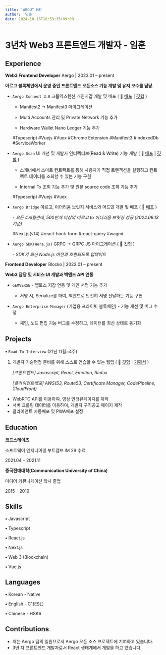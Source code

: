 ```yaml
---
title: 'ABOUT ME'
author: '임훈'
date: 2024-10-16T10:53:35+09:00
---
```


# 3년차 Web3 프론트엔드 개발자 - 임훈

## Experience

**Web3 Frontend Developer**
Aergo  |  2023.01 – present

**아르고 블록체인에서 운영 중인 프론트엔드 오픈소스 기능 개발 및 유지 보수를 담당.**

- `Aergo Connect 3.0` 크롬익스텐션 개인지갑 개발 및 배포 ( 📎  [배포](https://chromewebstore.google.com/detail/aergo-connect-30/mcijhnoalllmbiehiebonblllpimlnle) | [깃헙](https://github.com/aergoio/aergo-connect-3.0)  )
    
    - Manifest2 → Manifest3 마이그레이션
    
    - Multi Accounts 관리 및 Private Network 기능 추가
    
    - Hardware Wallet Nano Ledger 기능 추가
    
    #Typescript #Vuejs #Vuex #Chrome Extension #Manifest3 #IndexedDb #ServiceWorker
    
- `Aergo Scan` UI 개선 및 개발자 인터렉티브(Read & Write) 기능 개발 ( 📎  [배포](https://mainnet.aergoscan.io/) | [깃헙](https://github.com/aergoio/aergoscan_v2_frontend)  )
    
    - 스캐너에서 스마트 컨트랙트를 통해 사용자가 직접 트랜잭션을 실행하고 컨트랙트 데이터를 조회할 수 있는 기능 구현

    - Internal Tx 조회 기능 추가 및 원본 source code 조회 기능 추가
    
    #Typescript #Vuejs #Vuex
    
- `Aergo Bridge` 아르고, 이더리움 브릿지 서비스와 어드민 개발 및 배포 ( 📎  [배포](https://bridge.aergo.io/)  )
    
    *- 오픈 4개월만에, 500만개 이상의 아르고 to 이더리움 브릿징 성공 (2024.09.13 기준)*
    
    #Next.js(v14) #react-hook-form #react-query #wagmi
    
- `Aergo SDK(Hera.js)` GRPC → GRPC JS 마이그레이션 ( 📎  [깃헙](https://github.com/aergoio/herajs)  )
    
    *- SDK가 최신 Node.js 버전과 호환되도록 업데이트*
    

**Frontend Developer**
Blocko  |  2022.01 – present

**Web3 담당 및 서비스 UI 개발과 백엔드 API 연동**

- `GEMVERSE` - 앱토스 지갑 연동 및 개인 서명 기능 추가
    
    - 서명 시, Serialize를 하여, 백엔드로 안전히 서명 전달하는 기능 구현
    
- `Aergo Enterprise Manager` (기업용 프라이빗 블록체인) - 기능 개선 및 버그 수정
    
    - 체인, 노드 편집 기능 버그를 수정하고, 데이터를 최신 상태로 동기화
    

## Projects

**•**  `Road To Interview` (21년 11월~4주)

1. 개발자 기술면접 준비를 위해 스스로 연습할 수 있는 웹앱 ( 📎  [깃헙](https://github.com/codestates/road-to-interview) | [기획서](https://www.notion.so/18-KKAN-BU-Road-To-Interview-6ffa679db3d44ea3aa575adbbb187743?pvs=21)  )
    
    *[프론트엔드] Javascript, React, Emotion, Redux* 
    
    *[클라이언트배포] AWS(S3, Route53, Certificate Manager, CodePipeline, CloudFront)*

- WebRTC API를 이용하여, 영상 인터뷰페이지를 제작
- 서버 크롤링 데이터를 이용하여, 개발자 구직공고 페이지 제작
- 클라이언트 자동배포 및 PWA배포 설정

## Education

**코드스테이츠**  

소프트웨어 엔지니어링 부트캠프 IM 29 수료

2021.04 – 2021.11

**중국전매대학(Communication University of China)**

미디어 커뮤니케이션 학사 졸업

2015 – 2019

## Skills

**•**   Javascript

**•**   Typescript

**•**   React.js

**•**   Next.js

**•**   Web 3 (Blockchain)

**•**   Vue.js

## Languages

**•**   Korean - Native

**•**   English - C1(ESL)

**•**   Chinese - HSK6

## Contributions

- 저는 Aergo 팀의 일원으로서 Aergo 오픈 소스 프로젝트에 기여하고 있습니다.
- 3년 차 프론트엔드 개발자로서 React 생태계에서 개발을 하고 있습니다.